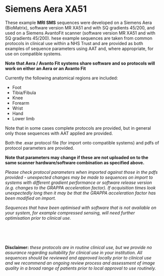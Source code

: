 # Siemens Aera XA51

These example **MRI SMS** sequences were developed on a Siemens Aera (BioMatrix), software version MR XA51 and with SQ gradients 45/200, and used on a Siemens AvantoFit scanner (software version MR XA51 and with SQ gradients 45/200).  hese example sequences are taken from common protocols in clinical use within a NHS Trust and are provided as both examples of sequence parameters using AAT and, where appropriate, for use on compatible systems.

**Note that Aera / Avanto Fit systems share software and so protocols will work on either an Aera or an Avanto Fit**
 
Currently the following anatomical regions are included:
- Foot
- Tibia/Fibula
- Knee
- Forearm
- Wrist
- Hand
- Lower limb
 
Note that in some cases complete protocols are provided, but in general only those sequences with AAT applied are provided.
 
Both the .exar protocol file (for import onto compatible systems) and pdfs of protocol parameters are provided.


**Note that parameters may change if these are not uploaded on to the same scanner hardware/software combination as specified above.**

*Please check protocol parameters when imported against those in the pdfs provided - unexpected changes may be made to sequences on import to systems with different gradient performance or software release version (e.g. changes to the GRAPPA acceleration factor).   If acquisition times look unexpectedly long then it may be that the GRAPPA acceleration factor has been modified on import.*
 
*Sequences that have been optimised with software that is not available on your system, for example compressed sensing, will need further optimisation prior to clinical use.*  

<br />
<br />
<br />

**Disclaimer:** *these protocols are in routine clinical use, but we provide no assurance regarding suitability for clinical use in your institution.  All sequences should be reviewed and approved locally prior to clinical use and we recommend an ongoing review process and assessment of image quality in a broad range of patients prior to local approval to use routinely.*
